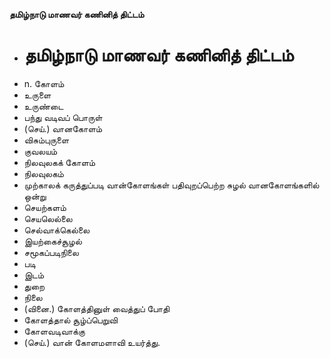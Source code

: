 **தமிழ்நாடு மாணவர் கணினித் திட்டம்**
- # தமிழ்நாடு மாணவர் கணினித் திட்டம்
- n. கோளம்
- உருளை
- உருண்டை
- பந்து வடிவப் பொருள்
- (செய்.) வானகோளம்
- விசும்புருளை
- குவலயம்
- நிலவுலகக் கோளம்
- நிலவுலகம்
- முற்காலக் கருத்துப்படி வான்கோளங்கள் பதிவுறப்பெற்ற சுழல் வானகோளங்களில் ஒன்று
- செயற்களம்
- செயலெல்லை
- செல்வாக்கெல்லை
- இயற்கைச்சூழல்
- சமூகப்படிநிலை
- படி
- இடம்
- துறை
- நிலை
- (வினை.) கோளத்தினுள் வைத்துப் போதி
- கோளத்தால் சூழ்ப்பெறுவி
- கோளவடிவாக்கு
- (செய்.) வான் கோளமளாவி உயர்த்து.

